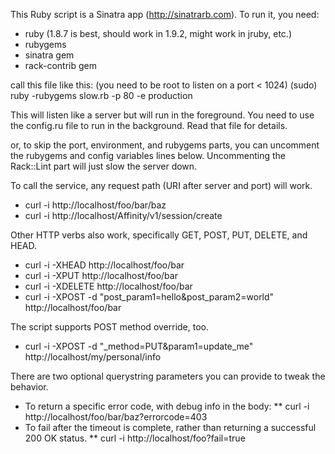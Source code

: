 This Ruby script is a Sinatra app (http://sinatrarb.com).
To run it, you need:

* ruby (1.8.7 is best, should work in 1.9.2, might work in jruby, etc.)
* rubygems
* sinatra gem
* rack-contrib gem

call this file like this: (you need to be root to listen on a port < 1024)
    (sudo) ruby -rubygems slow.rb -p 80 -e production

This will listen like a server but will run in the foreground.
You need to use the config.ru file to run in the background. Read that file for details.

or, to skip the port, environment, and rubygems
parts, you can uncomment the rubygems and
config variables lines below. Uncommenting the
Rack::Lint part will just slow the server down.


To call the service, any request path (URI after server and port) will work.

* curl -i http://localhost/foo/bar/baz
* curl -i http://localhost/Affinity/v1/session/create

Other HTTP verbs also work, specifically GET, POST, PUT, DELETE, and HEAD.

* curl -i -XHEAD http://localhost/foo/bar
* curl -i -XPUT http://localhost/foo/bar
* curl -i -XDELETE http://localhost/foo/bar
* curl -i -XPOST -d "post_param1=hello&post_param2=world" http://localhost/foo/bar

The script supports POST method override, too.

* curl -i -XPOST -d "_method=PUT&param1=update_me" http://localhost/my/personal/info

There are two optional querystring parameters you can provide to tweak the behavior.

* To return a specific error code, with debug info in the body:
** curl -i http://localhost/foo/bar/baz?errorcode=403
* To fail after the timeout is complete, rather than returning a successful 200 OK status.
** curl -i http://localhost/foo?fail=true
